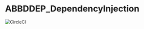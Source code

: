 # ABBDDEP_DependencyInjection
[![CircleCI](https://circleci.com/gh/rarques/ABBDDEP_DependencyInjection.svg?style=shield&circle-token=00cf40956a6570f716325c99c83eef1978c2ad35	)](https://circleci.com/gh/rarques/ABBDDEP_DependencyInjection)
